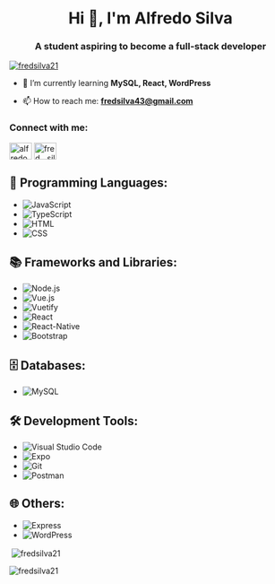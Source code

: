<h1 align="center">Hi 👋, I'm Alfredo Silva</h1>
<h3 align="center">A student aspiring to become a full-stack developer</h3>

<p align="left"> <a href="https://github.com/ryo-ma/github-profile-trophy"><img src="https://github-profile-trophy.vercel.app/?username=fredsilva21" alt="fredsilva21" /></a> </p>

- 🌱 I’m currently learning **MySQL, React, WordPress**

- 📫 How to reach me: **fredsilva43@gmail.com**

<h3 align="left">Connect with me:</h3>
<p align="left">
<a href="https://linkedin.com/in/alfredo-silva-a1526b251" target="blank"><img align="center" src="https://raw.githubusercontent.com/rahuldkjain/github-profile-readme-generator/master/src/images/icons/Social/linked-in-alt.svg" alt="alfredo-silva-a1526b251" height="30" width="40" /></a>
<a href="https://instagram.com/fred__silva__" target="blank"><img align="center" src="https://raw.githubusercontent.com/rahuldkjain/github-profile-readme-generator/master/src/images/icons/Social/instagram.svg" alt="fred__silva__" height="30" width="40" /></a>
</p>

## 🚀 Programming Languages:
- ![JavaScript](https://img.shields.io/badge/-JavaScript-F7DF1E?style=flat&logo=javascript&logoColor=black)
- ![TypeScript](https://img.shields.io/badge/-TypeScript-3178C6?style=flat&logo=typescript&logoColor=white)
- ![HTML](https://img.shields.io/badge/-HTML5-E34F26?style=flat&logo=html5&logoColor=white)
- ![CSS](https://img.shields.io/badge/-CSS3-1572B6?style=flat&logo=css3&logoColor=white)

## 📚 Frameworks and Libraries:
- ![Node.js](https://img.shields.io/badge/-Node.js-339933?style=flat&logo=nodedotjs&logoColor=white)
- ![Vue.js](https://img.shields.io/badge/-Vue.js-4FC08D?style=flat&logo=vuedotjs&logoColor=white)
- ![Vuetify](https://img.shields.io/badge/-Vuetify-1867C0?style=flat&logo=vuetify&logoColor=white)
- ![React](https://img.shields.io/badge/-React-61DAFB?style=flat&logo=react&logoColor=black)
- ![React-Native](https://img.shields.io/badge/-React%20Native-61DAFB?style=flat&logo=react&logoColor=black)
- ![Bootstrap](https://img.shields.io/badge/-Bootstrap-7952B3?style=flat&logo=bootstrap&logoColor=white)

## 🗄️ Databases:
- ![MySQL](https://img.shields.io/badge/-MySQL-4479A1?style=flat&logo=mysql&logoColor=white)

## 🛠️ Development Tools:
- ![Visual Studio Code](https://img.shields.io/badge/-VS%20Code-007ACC?style=flat&logo=visualstudiocode&logoColor=white)
- ![Expo](https://img.shields.io/badge/-Expo-000020?style=flat&logo=expo&logoColor=white)
- ![Git](https://img.shields.io/badge/-Git-F05032?style=flat&logo=git&logoColor=white)
- ![Postman](https://img.shields.io/badge/-Postman-FF6C37?style=flat&logo=postman&logoColor=white)

## 🌐 Others:
- ![Express](https://img.shields.io/badge/-Express-000000?style=flat&logo=express&logoColor=white)
- ![WordPress](https://img.shields.io/badge/-WordPress-21759B?style=flat&logo=wordpress&logoColor=white)

<p>&nbsp;<img align="center" src="https://github-readme-stats.vercel.app/api?username=fredsilva21&show_icons=true&locale=en" alt="fredsilva21" /></p>

<p><img align="center" src="https://github-readme-streak-stats.herokuapp.com/?user=fredsilva21&theme=highcontrast" alt="fredsilva21" /></p>
